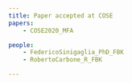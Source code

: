 ```yaml
---
title: Paper accepted at COSE
papers:
    - COSE2020_MFA

people:
    - FedericoSinigaglia_PhD_FBK
    - RobertoCarbone_R_FBK

---
```

